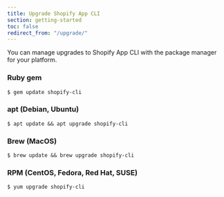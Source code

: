 ```yaml
---
title: Upgrade Shopify App CLI
section: getting-started
toc: false
redirect_from: "/upgrade/"
---
```


You can manage upgrades to Shopify App CLI with the package manager for your platform.

### Ruby gem

```console
$ gem update shopify-cli
```

### apt (Debian, Ubuntu)

```console
$ apt update && apt upgrade shopify-cli
```

### Brew (MacOS)

```console
$ brew update && brew upgrade shopify-cli
```

### RPM (CentOS, Fedora, Red Hat, SUSE)

```console
$ yum upgrade shopify-cli
```